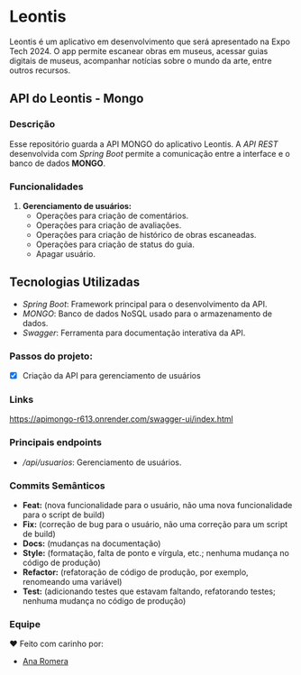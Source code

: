# Leontis
Leontis é um aplicativo em desenvolvimento que será apresentado na Expo Tech 2024. O app permite escanear obras em museus, acessar guias digitais de museus, acompanhar notícias sobre o mundo da arte, entre outros recursos.

## API do Leontis - Mongo

### Descrição
Esse repositório guarda a API MONGO do aplicativo Leontis. 
A *API REST* desenvolvida com *Spring Boot* permite a comunicação entre a interface e o banco de dados **MONGO**.


### Funcionalidades
1. **Gerenciamento de usuários:**
   - Operações para criação de comentários.
   - Operações para criação de avaliações.
   - Operações para criação de histórico de obras escaneadas.
   - Operações para criação de status do guia.
   - Apagar usuário.

## Tecnologias Utilizadas
- *Spring Boot*: Framework principal para o desenvolvimento da API.
- *MONGO*: Banco de dados NoSQL usado para o armazenamento de dados.
- *Swagger*: Ferramenta para documentação interativa da API.

### Passos do projeto:
 - [X] Criação da API para gerenciamento de usuários

### Links 
https://apimongo-r613.onrender.com/swagger-ui/index.html

### Principais endpoints
- */api/usuarios*: Gerenciamento de usuários.
 ### Commits Semânticos 
 - **Feat:** (nova funcionalidade para o usuário, não uma nova funcionalidade para o script de build) 
 - **Fix:** (correção de bug para o usuário, não uma correção para um script de build)
 - **Docs:** (mudanças na documentação)
 - **Style:** (formatação, falta de ponto e vírgula, etc.; nenhuma mudança no código de produção)
 - **Refactor:** (refatoração de código de produção, por exemplo, renomeando uma variável) 
 - **Test:** (adicionando testes que estavam faltando, refatorando testes; nenhuma mudança no código de produção)
### Equipe
❤️ Feito com carinho por:
- [Ana Romera](https://github.com/anaBeatrizRomera)
